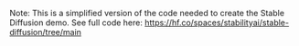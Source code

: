 Note: This is a simplified version of the code needed to create the Stable Diffusion demo. See full code here: https://hf.co/spaces/stabilityai/stable-diffusion/tree/main
